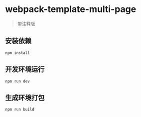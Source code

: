 # webpack-template-multi-page
>带注释版

## 安装依赖

```
npm install
```

## 开发环境运行

```
npm run dev
```

## 生成环境打包

```
npm run build
```